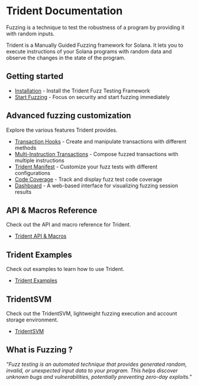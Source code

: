 # Trident Documentation


Fuzzing is a technique to test the robustness of a program by providing it with random inputs.

Trident is a Manually Guided Fuzzing framework for Solana. It lets you to execute instructions of your Solana programs with random data and observe the changes in the state of the program.


##  Getting started

 - [Installation](./basics/installation.md) - Install the Trident Fuzz Testing Framework
 - [Start Fuzzing](./start-fuzzing/index.md) - Focus on security and start fuzzing immediately

## Advanced fuzzing customization

Explore the various features Trident provides.

 - [Transaction Hooks](./trident-advanced/trident-transactions/transaction-hooks/index.md) - Create and manipulate transactions with different methods
 - [Multi-Instruction Transactions](./trident-advanced/trident-transactions/multi-instruction-transactions/index.md) - Compose fuzzed transactions with multiple instructions
 - [Trident Manifest](./trident-manifest/index.md) - Customize your fuzz tests with different configurations
 - [Code Coverage](./trident-advanced/code-coverage/index.md) - Track and display fuzz test code coverage
 - [Dashboard](./trident-advanced/dashboard/index.md) - A web-based interface for visualizing fuzzing session results

## API & Macros Reference

Check out the API and macro reference for Trident.

 - [Trident API & Macros](./trident-api-macro/index.md)

## Trident Examples

Check out examples to learn how to use Trident.

 - [Trident Examples](./trident-examples/trident-examples.md)

## TridentSVM

Check out the TridentSVM, lightweight fuzzing execution and account storage environment.

 - [TridentSVM](./trident-svm/index.md)


## What is Fuzzing ?

*"Fuzz testing is an automated technique that provides generated random, invalid, or unexpected input data to your program. This helps discover unknown bugs and vulnerabilities, potentially preventing zero-day exploits."*

<div id="fuzz-asciinema" style="z-index: 1; position: relative;"></div>
<script>
  window.onload = function(){
    AsciinemaPlayer.create('./images/trident.cast', document.getElementById('fuzz-asciinema'), { preload: true, autoPlay: true, rows: 35 });
}
</script>
